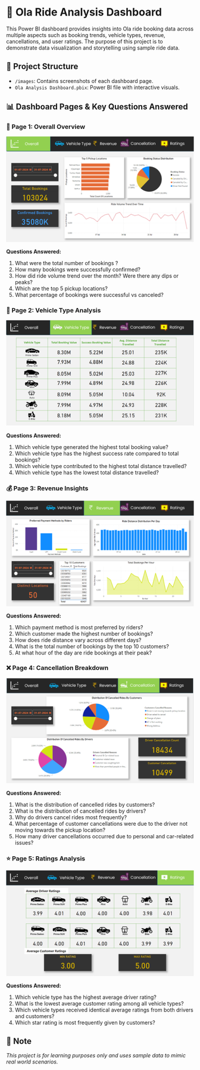 # 🚖 Ola Ride Analysis Dashboard

This Power BI dashboard provides insights into Ola ride booking data across multiple aspects such as booking trends, vehicle types, revenue, cancellations, and user ratings. The purpose of this project is to demonstrate data visualization and storytelling using sample ride data.

## 📁 Project Structure

- `/images`: Contains screenshots of each dashboard page.
- `Ola Analysis Dashboard.pbix`: Power BI file with interactive visuals.

## 📊 Dashboard Pages & Key Questions Answered

### 📌 Page 1: Overall Overview  

**![Page 1](images/dashboard_page1_overview.png)**

 **Questions Answered:**
1. What were the total number of bookings ?
2. How many bookings were successfully confirmed?
3. How did ride volume trend over the month? Were there any dips or peaks?
4. Which are the top 5 pickup locations?
5. What percentage of bookings were successful vs canceled?

### 🚗 Page 2: Vehicle Type Analysis  

**![Page 2](images/dashboard_page2_vehicle_type.png)**  

**Questions Answered:**
1. Which vehicle type generated the highest total booking value?
2. Which vehicle type has the highest success rate compared to total bookings?
3. Which vehicle type contributed to the highest total distance travelled?
4. Which vehicle type has the lowest total distance travelled?

### 💰 Page 3: Revenue Insights  

**![Page 3](images/dashboard_page3_revenue.png)**  

**Questions Answered:**
1. Which payment method is most preferred by riders?
2. Which customer made the highest number of bookings?
3. How does ride distance vary across different days?
4. What is the total number of bookings by the top 10 customers?
5. At what hour of the day are ride bookings at their peak?


### ❌ Page 4: Cancellation Breakdown  

**![Page 4](images/dashboard_page4_cancellation.png)** 

**Questions Answered:**
1. What is the distribution of cancelled rides by customers?
2. What is the distribution of cancelled rides by drivers?
3. Why do drivers cancel rides most frequently?
4. What percentage of customer cancellations were due to the driver not moving towards the pickup location?
5. How many driver cancellations occurred due to personal and car-related issues?

### ⭐ Page 5: Ratings Analysis  

**![Page 5](images/dashboard_page5_ratings.png)**  

**Questions Answered:**
1. Which vehicle type has the highest average driver rating?
2. What is the lowest average customer rating among all vehicle types?
3. Which vehicle types received identical average ratings from both drivers and customers?
4. Which star rating is most frequently given by customers?

## 📌 Note  
*This project is for learning purposes only and uses sample data to mimic real world scenarios.*


